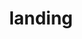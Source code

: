---
title:   "landing"
layout:  "flowbite"
url:     "/landing/"
draft: false

section:
  cols: 1
  gap: 4
  components:
    - type: button
      text:      "Get Started"
      url:       "/landing/"
    - type: button
      text: "New"
    - type: button
      text: "Looking Awesome"
    - type: label
      text: "testing the span"
    - type: text
      text: |
            testing the **paragraph**. [How](https://rankutah.com) to handle another **paragraph**. This is another paragraph"

            "This is another"

            "This is another"
    - type: h1
      text: "This is an H1"
    - type: h2
      text: "This is an H2"
---